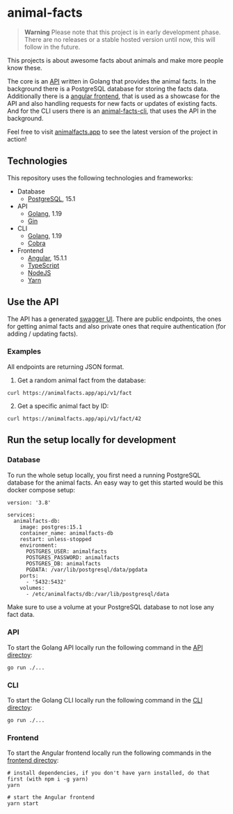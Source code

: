 # animal-facts

> **Warning**
> Please note that this project is in early development phase. There are no releases or a stable hosted version until now, this will follow in the future.

This projects is about awesome facts about animals and make more people know these.

The core is an [API](./api/) written in Golang that provides the animal facts. In the background there is a PostgreSQL database for storing the facts data. Additionally there is a [angular frontend](./frontend/), that is used as a showcase for the API and also handling requests for new facts or updates of existing facts. And for the CLI users there is an [animal-facts-cli](./cli/), that uses the API in the background.

Feel free to visit [animalfacts.app](https://animalfacts.app) to see the latest version of the project in action!

## Technologies

This repository uses the following technologies and frameworks:

- Database
    - [PostgreSQL](https://www.postgresql.org/), 15.1
- API
    - [Golang](https://go.dev/), 1.19
    - [Gin](https://gin-gonic.com/)
- CLI
    - [Golang](https://go.dev/), 1.19
    - [Cobra](https://cobra.dev/)
- Frontend
    - [Angular](https://angular.io/), 15.1.1
    - [TypeScript](https://www.typescriptlang.org/)
    - [NodeJS](https://nodejs.org/en/)
    - [Yarn](https://yarnpkg.com/)

## Use the API

The API has a generated [swagger UI](https://animalfacts.app/swagger/index.html). There are public endpoints, the ones for getting animal facts and also private ones that require authentication (for adding / updating facts).

### Examples

All endpoints are returning JSON format.

1. Get a random animal fact from the database:
```
curl https://animalfacts.app/api/v1/fact
```

2. Get a specific animal fact by ID:
```
curl https://animalfacts.app/api/v1/fact/42
```

## Run the setup locally for development
### Database
To run the whole setup locally, you first need a running PostgreSQL database for the animal facts. An easy way to get this started would be this docker compose setup:
```
version: '3.8'

services:
  animalfacts-db:
    image: postgres:15.1
    container_name: animalfacts-db
    restart: unless-stopped
    environment:
      POSTGRES_USER: animalfacts
      POSTGRES_PASSWORD: animalfacts
      POSTGRES_DB: animalfacts
      PGDATA: /var/lib/postgresql/data/pgdata
    ports:
      - '5432:5432'
    volumes:
      - /etc/animalfacts/db:/var/lib/postgresql/data
```
Make sure to use a volume at your PostgreSQL database to not lose any fact data.
### API
To start the Golang API locally run the following command in the [API directoy](./api/):
```
go run ./...
```
### CLI
To start the Golang CLI locally run the following command in the [CLI directoy](./cli/):
```
go run ./...
```
### Frontend
To start the Angular frontend locally run the following commands in the [frontend directoy](./frontend/):
```
# install dependencies, if you don't have yarn installed, do that first (with npm i -g yarn)
yarn

# start the Angular frontend
yarn start
```
